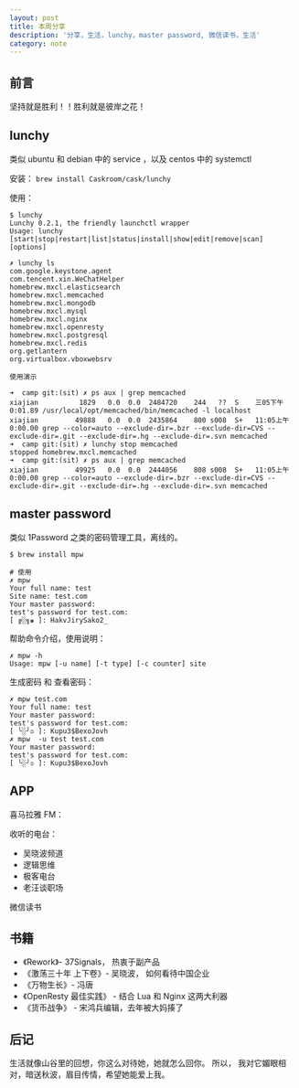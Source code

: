 ```yaml
---
layout: post
title: 本周分享
description: '分享，生活，lunchy，master password, 微信读书，生活'
category: note
---
```


## 前言

坚持就是胜利！！胜利就是彼岸之花！

## lunchy

类似 ubuntu 和 debian 中的 service ，以及 centos 中的 systemctl

安装： `brew install Caskroom/cask/lunchy`

使用：

```
$ lunchy
Lunchy 0.2.1, the friendly launchctl wrapper
Usage: lunchy [start|stop|restart|list|status|install|show|edit|remove|scan] [options]

✗ lunchy ls
com.google.keystone.agent
com.tencent.xin.WeChatHelper
homebrew.mxcl.elasticsearch
homebrew.mxcl.memcached
homebrew.mxcl.mongodb
homebrew.mxcl.mysql
homebrew.mxcl.nginx
homebrew.mxcl.openresty
homebrew.mxcl.postgresql
homebrew.mxcl.redis
org.getlantern
org.virtualbox.vboxwebsrv

使用演示

➜  camp git:(sit) ✗ ps aux | grep memcached
xiajian          1829   0.0  0.0  2484720    244   ??  S    三05下午   0:01.89 /usr/local/opt/memcached/bin/memcached -l localhost
xiajian         49888   0.0  0.0  2435864    800 s008  S+   11:05上午   0:00.00 grep --color=auto --exclude-dir=.bzr --exclude-dir=CVS --exclude-dir=.git --exclude-dir=.hg --exclude-dir=.svn memcached
➜  camp git:(sit) ✗ lunchy stop memcached
stopped homebrew.mxcl.memcached
➜  camp git:(sit) ✗ ps aux | grep memcached
xiajian         49925   0.0  0.0  2444056    808 s008  S+   11:05上午   0:00.00 grep --color=auto --exclude-dir=.bzr --exclude-dir=CVS --exclude-dir=.git --exclude-dir=.hg --exclude-dir=.svn memcached
```

## master password

类似 1Password 之类的密码管理工具，离线的。

```
$ brew install mpw

# 使用
✗ mpw
Your full name: test
Site name: test.com
Your master password:
test's password for test.com:
[ ╔░╗♚ ]: HakvJirySako2_
```

帮助命令介绍，使用说明：

```
✗ mpw -h
Usage: mpw [-u name] [-t type] [-c counter] site
```

生成密码 和 查看密码：

```
✗ mpw test.com
Your full name: test
Your master password:
test's password for test.com:
[ ╰░╯♔ ]: Kupu3$BexoJovh
✗ mpw  -u test test.com
Your master password:
test's password for test.com:
[ ╰░╯♔ ]: Kupu3$BexoJovh
```

## APP

喜马拉雅 FM：

收听的电台：

- 吴晓波频道
- 逻辑思维
- 极客电台
- 老汪谈职场

微信读书

## 书籍

- 《Rework》- 37Signals， 热衷于副产品
- 《激荡三十年 上下卷》- 吴晓波， 如何看待中国企业
- 《万物生长》- 冯唐
- 《OpenResty 最佳实践》 - 结合 Lua 和 Nginx 这两大利器
- 《货币战争》 - 宋鸿兵编辑，去年被大妈揍了

## 后记

生活就像山谷里的回想，你这么对待她，她就怎么回你。 所以， 我对它媚眼相对，暗送秋波，眉目传情，希望她能爱上我。